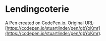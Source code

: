 # Lendingcoterie

A Pen created on CodePen.io. Original URL: [https://codepen.io/stuartlinder/pen/gbYoKmr](https://codepen.io/stuartlinder/pen/gbYoKmr).

